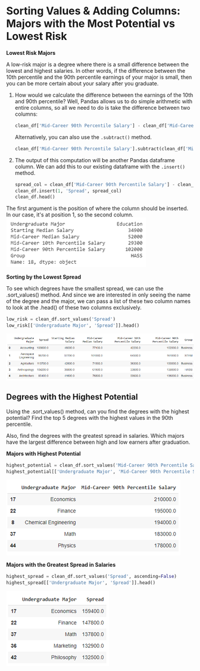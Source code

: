 # Sorting Values & Adding Columns: Majors with the Most Potential vs Lowest Risk

**Lowest Risk Majors**

A low-risk major is a degree where there is a small difference between the lowest and highest salaries. In other words, if the difference between the 10th percentile and the 90th percentile earnings of your major is small, then you can be more certain about your salary after you graduate.

1. How would we calculate the difference between the earnings of the 10th and 90th percentile? Well, Pandas allows us to do simple arithmetic with entire columns, so all we need to do is take the difference between two columns:

   ```python
   clean_df['Mid-Career 90th Percentile Salary'] - clean_df['Mid-Career 10th Percentile Salary']
   ```

   Alternatively, you can also use the `.subtract()` method.

   ```python
   clean_df['Mid-Career 90th Percentile Salary'].subtract(clean_df['Mid-Career 10th Percentile Salary'])
   ```

2. The output of this computation will be another Pandas dataframe column. We can add this to our existing dataframe with the `.insert()` method.

   ```python
   spread_col = clean_df['Mid-Career 90th Percentile Salary'] - clean_df['Mid-Career 10th Percentile Salary']
   clean_df.insert(1, 'Spread', spread_col)
   clean_df.head()
   ```

The first argument is the position of where the column should be inserted. In our case, it's at position 1, so the second column.
![](https://github.com/ceteongvanness/Analyzing-the-Post-University-Salaries-of-Graduates-by-Major/blob/main/Images/Ch1-12.png)

**Sorting by the Lowest Spread**

To see which degrees have the smallest spread, we can use the .sort_values() method. And since we are interested in only seeing the name of the degree and the major, we can pass a list of these two column names to look at the .head() of these two columns exclusively.

```python
low_risk = clean_df.sort_values('Spread')
low_risk[['Undergraduate Major', 'Spread']].head()
```

![](https://github.com/ceteongvanness/Analyzing-the-Post-University-Salaries-of-Graduates-by-Major/blob/main/Images/Ch1-13.png)

## Degrees with the Highest Potential

Using the .sort_values() method, can you find the degrees with the highest potential? Find the top 5 degrees with the highest values in the 90th percentile.

Also, find the degrees with the greatest spread in salaries. Which majors have the largest difference between high and low earners after graduation.

**Majors with Highest Potential**

```python
highest_potential = clean_df.sort_values('Mid-Career 90th Percentile Salary', ascending=False)
highest_potential[['Undergraduate Major', 'Mid-Career 90th Percentile Salary']].head()
```

![](https://github.com/ceteongvanness/Analyzing-the-Post-University-Salaries-of-Graduates-by-Major/blob/main/Images/Ch1-15.png)

**Majors with the Greatest Spread in Salaries**

```python
highest_spread = clean_df.sort_values('Spread', ascending=False)
highest_spread[['Undergraduate Major', 'Spread']].head()
```

![](https://github.com/ceteongvanness/Analyzing-the-Post-University-Salaries-of-Graduates-by-Major/blob/main/Images/Ch1-16.png)

